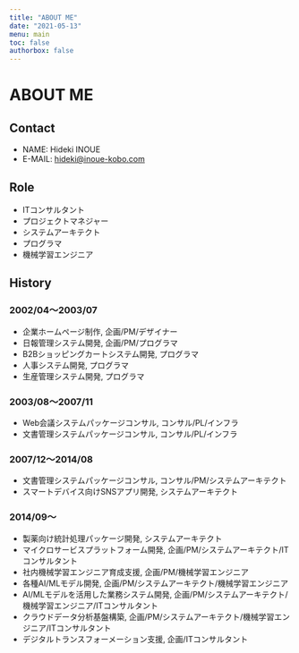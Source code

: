 ```yaml
---
title: "ABOUT ME"
date: "2021-05-13"
menu: main
toc: false
authorbox: false
---
```


# ABOUT ME

## Contact

* NAME: Hideki INOUE
* E-MAIL: hideki@inoue-kobo.com

## Role

* ITコンサルタント
* プロジェクトマネジャー
* システムアーキテクト
* プログラマ
* 機械学習エンジニア

## History

### 2002/04〜2003/07

* 企業ホームページ制作, 企画/PM/デザイナー
* 日報管理システム開発, 企画/PM/プログラマ
* B2Bショッピングカートシステム開発, プログラマ
* 人事システム開発, プログラマ
* 生産管理システム開発, プログラマ

### 2003/08〜2007/11

* Web会議システムパッケージコンサル, コンサル/PL/インフラ
* 文書管理システムパッケージコンサル, コンサル/PL/インフラ

### 2007/12〜2014/08

* 文書管理システムパッケージコンサル, コンサル/PM/システムアーキテクト
* スマートデバイス向けSNSアプリ開発, システムアーキテクト

### 2014/09〜

* 製薬向け統計処理パッケージ開発, システムアーキテクト
* マイクロサービスプラットフォーム開発, 企画/PM/システムアーキテクト/ITコンサルタント
* 社内機械学習エンジニア育成支援, 企画/PM/機械学習エンジニア
* 各種AI/MLモデル開発, 企画/PM/システムアーキテクト/機械学習エンジニア
* AI/MLモデルを活用した業務システム開発, 企画/PM/システムアーキテクト/機械学習エンジニア/ITコンサルタント
* クラウドデータ分析基盤構築, 企画/PM/システムアーキテクト/機械学習エンジニア/ITコンサルタント
* デジタルトランスフォーメーション支援, 企画/ITコンサルタント